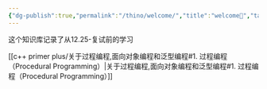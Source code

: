 ```yaml
---
{"dg-publish":true,"permalink":"/thino/welcome/","title":"welcome🥳","tags":["日记","gardenEntry","gardenEntry","gardenEntry","gardenEntry","gardenEntry","gardenEntry","gardenEntry","gardenEntry","gardenEntry"]}
---
```




这个知识库记录了从12.25-复试前的学习

[[c++ primer plus/关于过程编程,面向对象编程和泛型编程#1. 过程编程（Procedural Programming）\|关于过程编程,面向对象编程和泛型编程#1. 过程编程（Procedural Programming）]]
